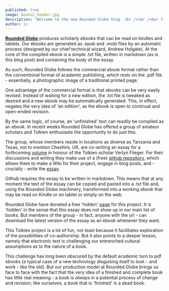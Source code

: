 ```yaml
---
published: true
image: books2_header.jpg
description: "Welcome to the new Rounded Globe blog. <br /><br />Our first post is a short contribution to the various musings and articles posted online regarding the future of scholarly publications during <strong>Academic Book Week</strong> (9th – 16th Nov 2015)."
author: js 
---
```


[**Rounded Globe**](http://roundedglobe.com/) produces scholarly ebooks that can be read on kindles and tablets. Our ebooks are generated as .epub and .mobi files by an automatic process (designed by our chief technical wizard, Andrew Holgate). At the core of the compiled ebook is a simple .txt file, written in markdown (as is this blog post) and containing the body of the essay.

As such, Rounded Globe follows the commercial ebook format rather than the conventional format of academic publishing, which rests on the .pdf file - essentially, a photographic image of a traditional printed page.

One advantage of the commercial format is that ebooks can be very easily revised. Instead of waiting for a new edition, the .txt file is tweaked as desired and a new ebook may be automatically generated. This, in effect, negates the very idea of 'an edition', as the ebook is open to continual and open-ended revision.

By the same logic, of course, an 'unfinished' text can readily be compiled as an ebook. In recent weeks Rounded Globe has offered a group of amateur scholars and Tolkien enthusiasts the opportunity to do just this.

The group, whose members reside in locations as diverse as Tanzania and Texas, not to mention Cheshire, UK, are co-writing an essay for a forthcoming [volume](http://sacnoths.blogspot.co.il/2015/05/verlyn-flieger-festschrit-call-for.html) in honour of the Tolkien scholar Verlyn Flieger. For their discussions and writing they make use of a (free) [github repository](https://github.com/uoou/AWildernessOfDragons), which allows them to make a Wiki for their project, engage in blog posts, and - crucially - write the [essay](https://github.com/uoou/AWildernessOfDragons/blob/gh-pages/essay.md). 

Github requires the essay to be written in markdown. This means that at any moment the text of the essay can be copied and pasted into a .txt file and, using the Rounded Globe machinery, transformed into a working ebook that may be read on Kindle or on tablet or simply on the web.

Rounded Globe have donated a free 'hidden' [page](http://roundedglobe.com/download/56421543cf7bc42e04e564b6) for this project. It is 'hidden' in the sense that this essay does not show up in our main list of books. But members of the group - in fact, anyone with the url - can download the latest version of the essay as an ebook whenever they want.

This Tolkien project is a lot of fun, not least because it facilitates exploration of the possibilities of co-authorship. But it also points to a deeper lesson, namely that electronic text is challenging our entrenched cultural assumptions as to the nature of a book. 

This challenge has long been obscured by the default academic turn to pdf ebooks (a typical case of a new technology disguising itself to look - and work - like the old). But our production model at Rounded Globe brings us face to face with the fact that the very idea of a finished and complete book has little real meaning - a book is *always* in a potential process of change and revision; like ourselves, a book that is 'finished' is a dead book.
